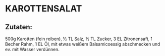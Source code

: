 # KAROTTENSALAT

## Zutaten:

500g Karotten (fein reiben), ½ TL Salz, ½ TL Zucker, 3 EL Zitronensaft,
1 Becher Rahm, 1 EL Öl, mit etwas weißem Balsamicoessig abschmecken und
ev. mit Wasser verdünnen.

